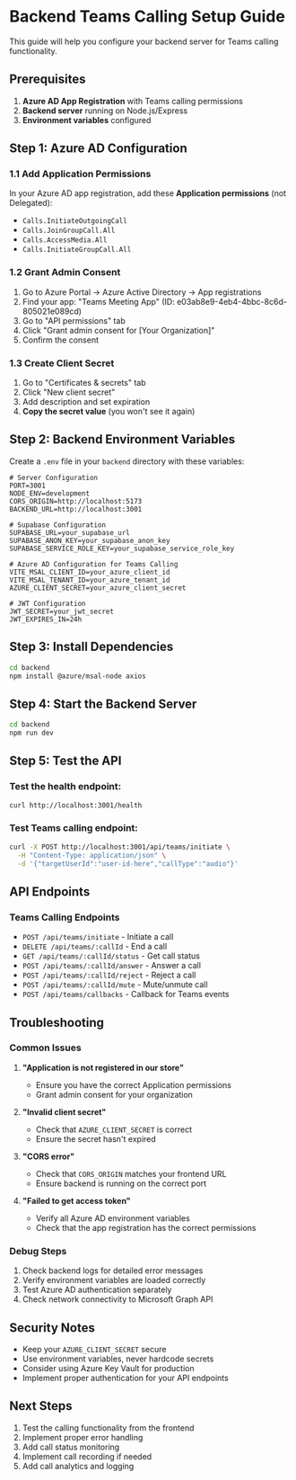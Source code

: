 # Backend Teams Calling Setup Guide

This guide will help you configure your backend server for Teams calling functionality.

## Prerequisites

1. **Azure AD App Registration** with Teams calling permissions
2. **Backend server** running on Node.js/Express
3. **Environment variables** configured

## Step 1: Azure AD Configuration

### 1.1 Add Application Permissions

In your Azure AD app registration, add these **Application permissions** (not Delegated):

- `Calls.InitiateOutgoingCall`
- `Calls.JoinGroupCall.All`
- `Calls.AccessMedia.All`
- `Calls.InitiateGroupCall.All`

### 1.2 Grant Admin Consent

1. Go to Azure Portal → Azure Active Directory → App registrations
2. Find your app: "Teams Meeting App" (ID: e03ab8e9-4eb4-4bbc-8c6d-805021e089cd)
3. Go to "API permissions" tab
4. Click "Grant admin consent for [Your Organization]"
5. Confirm the consent

### 1.3 Create Client Secret

1. Go to "Certificates & secrets" tab
2. Click "New client secret"
3. Add description and set expiration
4. **Copy the secret value** (you won't see it again)

## Step 2: Backend Environment Variables

Create a `.env` file in your `backend` directory with these variables:

```env
# Server Configuration
PORT=3001
NODE_ENV=development
CORS_ORIGIN=http://localhost:5173
BACKEND_URL=http://localhost:3001

# Supabase Configuration
SUPABASE_URL=your_supabase_url
SUPABASE_ANON_KEY=your_supabase_anon_key
SUPABASE_SERVICE_ROLE_KEY=your_supabase_service_role_key

# Azure AD Configuration for Teams Calling
VITE_MSAL_CLIENT_ID=your_azure_client_id
VITE_MSAL_TENANT_ID=your_azure_tenant_id
AZURE_CLIENT_SECRET=your_azure_client_secret

# JWT Configuration
JWT_SECRET=your_jwt_secret
JWT_EXPIRES_IN=24h
```

## Step 3: Install Dependencies

```bash
cd backend
npm install @azure/msal-node axios
```

## Step 4: Start the Backend Server

```bash
cd backend
npm run dev
```

## Step 5: Test the API

### Test the health endpoint:

```bash
curl http://localhost:3001/health
```

### Test Teams calling endpoint:

```bash
curl -X POST http://localhost:3001/api/teams/initiate \
  -H "Content-Type: application/json" \
  -d '{"targetUserId":"user-id-here","callType":"audio"}'
```

## API Endpoints

### Teams Calling Endpoints

- `POST /api/teams/initiate` - Initiate a call
- `DELETE /api/teams/:callId` - End a call
- `GET /api/teams/:callId/status` - Get call status
- `POST /api/teams/:callId/answer` - Answer a call
- `POST /api/teams/:callId/reject` - Reject a call
- `POST /api/teams/:callId/mute` - Mute/unmute call
- `POST /api/teams/callbacks` - Callback for Teams events

## Troubleshooting

### Common Issues

1. **"Application is not registered in our store"**

   - Ensure you have the correct Application permissions
   - Grant admin consent for your organization

2. **"Invalid client secret"**

   - Check that `AZURE_CLIENT_SECRET` is correct
   - Ensure the secret hasn't expired

3. **"CORS error"**

   - Check that `CORS_ORIGIN` matches your frontend URL
   - Ensure backend is running on the correct port

4. **"Failed to get access token"**
   - Verify all Azure AD environment variables
   - Check that the app registration has the correct permissions

### Debug Steps

1. Check backend logs for detailed error messages
2. Verify environment variables are loaded correctly
3. Test Azure AD authentication separately
4. Check network connectivity to Microsoft Graph API

## Security Notes

- Keep your `AZURE_CLIENT_SECRET` secure
- Use environment variables, never hardcode secrets
- Consider using Azure Key Vault for production
- Implement proper authentication for your API endpoints

## Next Steps

1. Test the calling functionality from the frontend
2. Implement proper error handling
3. Add call status monitoring
4. Implement call recording if needed
5. Add call analytics and logging

